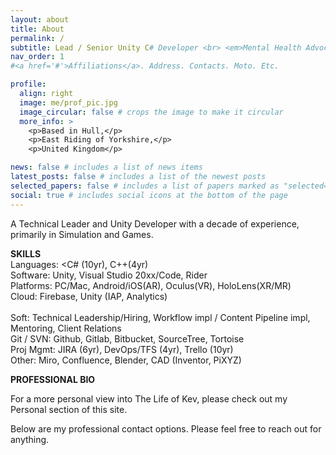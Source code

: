```yaml
---
layout: about
title: About
permalink: /
subtitle: Lead / Senior Unity C# Developer <br> <em>Mental Health Advocate | Compassionate Leader</em>
nav_order: 1
#<a href='#'>Affiliations</a>. Address. Contacts. Moto. Etc.

profile:
  align: right
  image: me/prof_pic.jpg
  image_circular: false # crops the image to make it circular
  more_info: >
    <p>Based in Hull,</p>
    <p>East Riding of Yorkshire,</p>
    <p>United Kingdom</p>

news: false # includes a list of news items
latest_posts: false # includes a list of the newest posts
selected_papers: false # includes a list of papers marked as "selected={true}"
social: true # includes social icons at the bottom of the page
---
```


A Technical Leader and Unity Developer with a decade of experience, primarily in Simulation and Games.<br>

<strong>SKILLS</strong><br>
Languages: <C# (10yr), C++(4yr)<br>
Software: Unity, Visual Studio 20xx/Code, Rider<br>
Platforms: PC/Mac, Android/iOS(AR), Oculus(VR), HoloLens(XR/MR)<br>
Cloud: Firebase, Unity (IAP, Analytics)<br>
<br>
Soft: Technical Leadership/Hiring, Workflow impl / Content Pipeline impl, Mentoring, Client Relations<br>
Git / SVN: Github, Gitlab, Bitbucket, SourceTree, Tortoise<br>
Proj Mgmt: JIRA (6yr), DevOps/TFS (4yr), Trello (10yr)<br>
Other: Miro, Confluence, Blender, CAD (Inventor, PiXYZ)

<strong>PROFESSIONAL BIO</strong>

For a more personal view into The Life of Kev, please check out my Personal section of this site.

Below are my professional contact options. Please feel free to reach out for anything.
